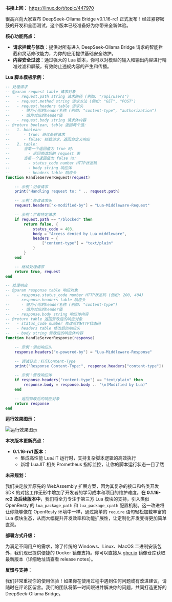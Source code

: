 **书接上回：** https://linux.do/t/topic/447970

很高兴向大家宣布 DeepSeek-Ollama Bridge v0.1.16-rc1 正式发布！经过紧锣密鼓的开发和全面测试，这个版本已经准备好为你带来全新体验。

**核心功能亮点：**

-   **请求拦截与修改**：提供对所有进入 DeepSeek-Ollama Bridge 请求的智能拦截和灵活修改能力，为你的应用提供基础安全防护。
-   **内容安全过滤**：通过强大的 Lua 脚本，你可以对模型的输入和输出内容进行精准过滤和屏蔽，有效防止违规内容的产生和传播。

**Lua 脚本模板示例：**

```lua
-- 处理请求
-- @param request table 请求对象
--   - request.path string 请求路径 (例如: "/api/users")
--   - request.method string 请求方法 (例如: "GET", "POST")
--   - request.headers table 请求头
--     - 键为小写的header名称 (例如: "content-type", "authorization")
--     - 值为对应的header值
--   - request.body string 请求体内容
-- @return boolean, table 返回两个值:
--   1. boolean:
--      - true: 继续处理请求
--      - false: 拦截请求，返回自定义响应
--   2. table:
--      当第一个返回值为 true 时:
--        - 返回修改后的 request 表
--      当第一个返回值为 false 时:
--        - status_code number HTTP状态码
--        - body string 响应体
--        - headers table 响应头
function HandleServerRequest(request)

    -- 示例：记录请求
    print("Handling request to: " .. request.path)

    -- 示例：修改请求头
    request.headers["x-modified-by"] = "Lua-Middleware-Request"

    -- 示例：拦截特定请求
    if request.path == "/blocked" then
        return false, {
            status_code = 403,
            body = "Access denied by Lua middleware",
            headers = {
                ["content-type"] = "text/plain"
            }
        }
    end

    -- 继续处理请求
    return true, request
end

-- 处理响应
-- @param response table 响应对象
--   - response.status_code number HTTP状态码 (例如: 200, 404)
--   - response.headers table 响应头
--     - 键为小写的header名称 (例如: "content-type")
--     - 值为对应的header值
--   - response.body string 响应体内容
-- @return table 返回修改后的响应对象
--   - status_code number 修改后的HTTP状态码
--   - headers table 修改后的响应头
--   - body string 修改后的响应体内容
function HandleServerResponse(response)

    -- 示例：添加响应头
    response.headers["x-powered-by"] = "Lua-Middleware-Response"

    -- 调试日志：打印Content-Type
    print("Response Content-Type:", response.headers["content-type"])

    -- 示例：修改响应体
    if response.headers["content-type"] == "text/plain" then
        response.body = response.body .. "\n(Modified by Lua)"
    end

    -- 返回修改后的响应对象
    return response
end
```

**运行效果图示：**

![运行效果图示](./images/1.png)

**本次版本更新亮点：**

-   **0.1.16-rc1 版本**：
    -   集成高性能 LuaJIT 运行时，支持复杂脚本逻辑的高效执行
    -   新增 LuaJIT 相关 Prometheus 指标监控，让你的脚本运行状态一目了然

**未来规划：**

我们决定放弃原先的 WebAssembly 扩展方案，因为其复杂的接口和各类开发 SDK 的对接工作无形中增加了开发者的学习成本和项目的维护难度。**在 0.1.16-rc2 及后续版本中**，我们将全力专注于第三方 Lua 模块的支持，引入类似 OpenResty 的 `lua_package_path` 和 `lua_package_cpath` 配置机制。这一改进将让你能够像在 OpenResty 环境中一样，通过简单的 `require` 语句轻松加载丰富的 Lua 模块生态，从而大幅提升开发效率和功能扩展性，让定制化开发变得更加简单直观。

**部署方式升级：**

为满足不同用户的需求，除了传统的 Windows、Linux、MacOS 二进制安装包外，我们现已提供便捷的 Docker 镜像支持。你可以直接从 [ghcr.io](http://ghcr.io/) 镜像仓库获取最新版本（详细地址请查看 release notes）。

**反馈与支持：**

我们非常重视你的使用体验！如果你在使用过程中遇到任何问题或有改进建议，请随时在评论区留言。我们的团队将第一时间跟进并解决你的问题，共同打造更好的 DeepSeek-Ollama Bridge。
